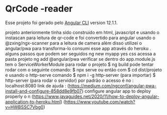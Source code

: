 # QrCode -reader

Esse projeto foi gerado pelo [Angular CLI](https://github.com/angular/angular-cli) version 12.1.1.

projeto anteriormente tinha sido construido em html, javascript e usando o instascan para leitura de qr-code
e foi convertido para angular usando o @zxing/ngx-scanner para a leitura de camera
além disso utilizei o angular/pwa para transforma-lo 
consumi esse app através do heroku .
alguns passos que podem ser seguidos
ng new myapp
yes
css
acessa a pasta projeto
ng add @angular/pwa
verificar se dentro do app.module.js 
tem o ServiceWorkerModule
para rodar o projeto
$ ng build 
pode tentar rodar com o seguinte comando:
$ npx serve
ou então com
$ cd dist/projeto
e usando o http-serve comando 
$ npm i -g http-server   (para importar)
$ http-server  (para rodar o servidor)
por padrão o acesso é no : localhost:8080
link de ajuda : (https://medium.com/ngconf/angular-pwa-install-and-configure-858dd8e9fb07)
configure angular app to deploy properly o n
(https://www.javaguides.net/2020/11/how-to-deploy-angular-application-to-heroku.html)
(https://www.youtube.com/watch?v=HWBSSC7Vbg0)